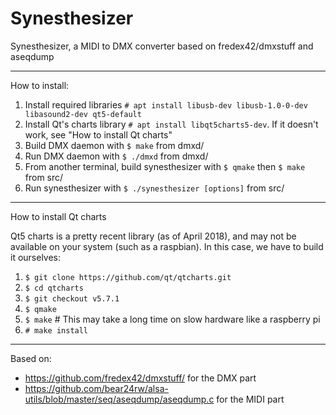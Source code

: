 # Synesthesizer
Synesthesizer, a MIDI to DMX converter based on fredex42/dmxstuff and aseqdump

------------
How to install:

1. Install required libraries `# apt install libusb-dev libusb-1.0-0-dev libasound2-dev qt5-default`
2. Install Qt's charts library `# apt install libqt5charts5-dev`. If it doesn't work, see "How to install Qt charts"
3. Build DMX daemon with `$ make` from dmxd/
4. Run DMX daemon with `$ ./dmxd` from dmxd/
5. From another terminal, build synesthesizer with `$ qmake` then `$ make` from src/
6. Run synesthesizer with `$ ./synesthesizer [options]` from src/

------------
How to install Qt charts

Qt5 charts is a pretty recent library (as of April 2018), and may not be available on your system (such as a raspbian). In this case, we have to build it ourselves:

1. `$ git clone https://github.com/qt/qtcharts.git`
2. `$ cd qtcharts`
3. `$ git checkout v5.7.1`
4. `$ qmake`
5. `$ make` # This may take a long time on slow hardware like a raspberry pi
6. `# make install`

------------
Based on:
* https://github.com/fredex42/dmxstuff/ for the DMX part
* https://github.com/bear24rw/alsa-utils/blob/master/seq/aseqdump/aseqdump.c for the MIDI part
